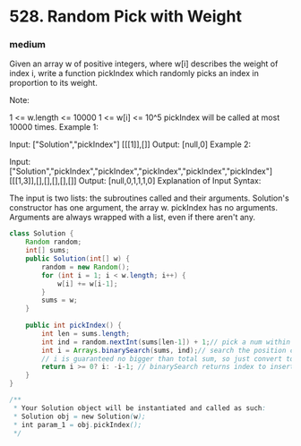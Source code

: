 # 528. Random Pick with Weight
### medium
Given an array w of positive integers, where w[i] describes the weight of index i, write a function pickIndex which randomly picks an index in proportion to its weight.

Note:

1 <= w.length <= 10000
1 <= w[i] <= 10^5
pickIndex will be called at most 10000 times.
Example 1:

Input: 
["Solution","pickIndex"]
[[[1]],[]]
Output: [null,0]
Example 2:

Input: 
["Solution","pickIndex","pickIndex","pickIndex","pickIndex","pickIndex"]
[[[1,3]],[],[],[],[],[]]
Output: [null,0,1,1,1,0]
Explanation of Input Syntax:

The input is two lists: the subroutines called and their arguments. Solution's constructor has one argument, the array w. pickIndex has no arguments. Arguments are always wrapped with a list, even if there aren't any.

```Java
class Solution {
    Random random;
    int[] sums;
    public Solution(int[] w) {
        random = new Random();
        for (int i = 1; i < w.length; i++) {
            w[i] += w[i-1];
        }
        sums = w;
    }
    
    public int pickIndex() {
        int len = sums.length;
        int ind = random.nextInt(sums[len-1]) + 1;// pick a num within range (1, sum)
        int i = Arrays.binarySearch(sums, ind);// search the position closest to a random place between 1 and sum
        // i is guaranteed no bigger than total sum, so just convert to -i-1. if it's bigger, than we need to consider boundary.
        return i >= 0? i: -i-1; // binarySearch returns index to insert the searching item, need to convert to -i-1
    }
}

/**
 * Your Solution object will be instantiated and called as such:
 * Solution obj = new Solution(w);
 * int param_1 = obj.pickIndex();
 */
```